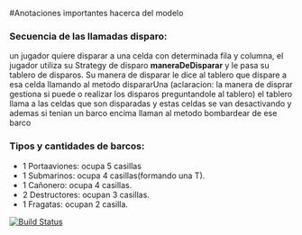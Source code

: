 #Anotaciones importantes hacerca del modelo

### Secuencia de las llamadas disparo:

un jugador quiere disparar a una celda con determinada fila y columna,
el jugador utiliza su Strategy de disparo **maneraDeDisparar**
y le pasa su tablero de disparos. Su manera de disparar le dice al
tablero que dispare a esa celda llamando al metodo dispararUna
(aclaracion: la manera de disprar gestiona si puede o realizar los disparos
preguntandole al tablero) el tablero llama a las celdas que son disparadas 
y estas celdas se van desactivando y ademas si tenian un barco encima
llaman al metodo bombardear de ese barco

### Tipos y cantidades de barcos:
- 1 Portaaviones: ocupa 5 casillas
- 1 Submarinos: ocupa 4 casillas(formando una T).
- 1 Cañonero: ocupa 4 casillas.
- 2 Destructores: ocupan 3 casillas.
- 1 Fragatas: ocupan 2 casilla.

[![Build Status](https://travis-ci.com/JereA00/Batalla_Naval.svg?branch=master)](https://travis-ci.com/JereA00/Batalla_Naval)